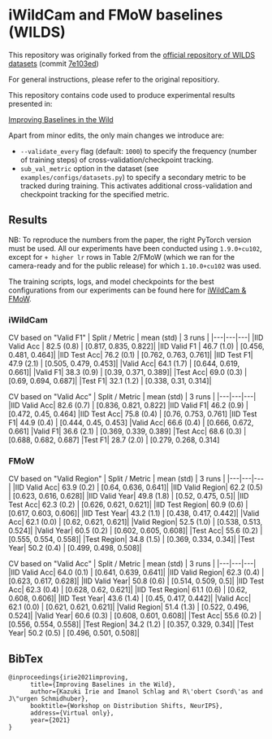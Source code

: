 # iWildCam and FMoW baselines (WILDS)

This repository was originally forked from the [official repository of WILDS datasets](https://github.com/p-lambda/wilds) (commit [7e103ed](https://github.com/p-lambda/wilds/commit/7e103ed051b54936ba11d246b564605c6019af56))

For general instructions, please refer to the original repositiory.

This repository contains code used to produce experimental results presented in:

[Improving Baselines in the Wild](https://openreview.net/forum?id=9vxOrkNTs1x)

Apart from minor edits, the only main changes we introduce are:
* `--validate_every` flag (default: `1000`) to specify the frequency (number of training steps) of cross-validation/checkpoint tracking.
* `sub_val_metric` option in the dataset (see `examples/configs/datasets.py`) to specify a secondary metric to be tracked during training. This activates additional cross-validation and checkpoint tracking for the specified metric.

## Results

NB: To reproduce the numbers from the paper, the right PyTorch version must be used.
All our experiments have been conducted using `1.9.0+cu102`, except for `+ higher lr` rows in Table 2/FMoW (which we ran for the camera-ready and for the public release) for which `1.10.0+cu102` was used.

The training scripts, logs, and model checkpoints for the best configurations from our experiments can be found here for [iWildCam & FMoW](https://people.idsia.ch/~kazuki/work/wilds).

### iWildCam
CV based on "Valid F1"
| Split / Metric | mean (std) | 3 runs |
|---|---|---|
|IID Valid Acc | 82.5 (0.8)  |  [0.817, 0.835, 0.822]|
|IID Valid F1 |  46.7 (1.0)  |  [0.456, 0.481, 0.464]|
|IID Test Acc| 76.2 (0.1)   |  [0.762, 0.763, 0.761]|
|IID Test F1|  47.9 (2.1)   |  [0.505, 0.479, 0.453]|
|Valid Acc| 64.1 (1.7)      |  [0.644, 0.619, 0.661]|
|Valid F1|  38.3 (0.9)      |  [0.39, 0.371, 0.389]|
|Test Acc| 69.0 (0.3)       |  [0.69, 0.694, 0.687]|
|Test F1|  32.1 (1.2)       |  [0.338, 0.31, 0.314]|

CV based on "Valid Acc"
| Split / Metric | mean (std) | 3 runs |
|---|---|---|
|IID Valid Acc| 82.6 (0.7)  |  [0.836, 0.821, 0.822]
|IID Valid F1|  46.2 (0.9)  |  [0.472, 0.45, 0.464]
|IID Test Acc| 75.8 (0.4)   |  [0.76, 0.753, 0.761]
|IID Test F1|  44.9 (0.4)   |  [0.444, 0.45, 0.453]
|Valid Acc| 66.6 (0.4)      |  [0.666, 0.672, 0.661]
|Valid F1|  36.6 (2.1)      |  [0.369, 0.339, 0.389]
|Test Acc| 68.6 (0.3)       |  [0.688, 0.682, 0.687]
|Test F1|  28.7 (2.0)       |  [0.279, 0.268, 0.314]

### FMoW

CV based on "Valid Region"
| Split / Metric | mean (std) | 3 runs |
|---|---|---|
|IID Valid Acc|         63.9 (0.2)  |  [0.64, 0.636, 0.641]|
|IID Valid Region|  62.2 (0.5)  |  [0.623, 0.616, 0.628]|
|IID Valid Year|    49.8 (1.8)  |  [0.52, 0.475, 0.5]|
|IID Test Acc|     62.3 (0.2)   |  [0.626, 0.621, 0.621]|
|IID Test Region|  60.9 (0.6)   |  [0.617, 0.603, 0.606]|
|IID Test Year|    43.2 (1.1)   |  [0.438, 0.417, 0.442]|
|Valid Acc|     62.1 (0.0)      |  [0.62, 0.621, 0.621]|
|Valid Region|  52.5 (1.0)      |  [0.538, 0.513, 0.524]|
|Valid Year|    60.5 (0.2)      |  [0.602, 0.605, 0.608]|
|Test Acc|      55.6 (0.2)       |  [0.555, 0.554, 0.558]|
|Test Region|   34.8 (1.5)       |  [0.369, 0.334, 0.34]|
|Test Year|     50.2 (0.4)       |  [0.499, 0.498, 0.508]|


CV based on "Valid Acc"
| Split / Metric | mean (std) | 3 runs |
|---|---|---|
|IID Valid Acc|         64.0 (0.1)  |  [0.641, 0.639, 0.641]|
|IID Valid Region|  62.3 (0.4)  |  [0.623, 0.617, 0.628]|
|IID Valid Year|    50.8 (0.6)  |  [0.514, 0.509, 0.5]|
|IID Test Acc|     62.3 (0.4)   |  [0.628, 0.62, 0.621]|
|IID Test Region|  61.1 (0.6)   |  [0.62, 0.608, 0.606]|
|IID Test Year|    43.6 (1.4)   |  [0.45, 0.417, 0.442]|
|Valid Acc|     62.1 (0.0)      |  [0.621, 0.621, 0.621]|
|Valid Region|  51.4 (1.3)      |  [0.522, 0.496, 0.524]|
|Valid Year|    60.6 (0.3)      |  [0.608, 0.601, 0.608]|
|Test Acc|      55.6 (0.2)       |  [0.556, 0.554, 0.558]|
|Test Region|   34.2 (1.2)       |  [0.357, 0.329, 0.34]|
|Test Year|     50.2 (0.5)       |  [0.496, 0.501, 0.508]|



## BibTex
```
@inproceedings{irie2021improving,
      title={Improving Baselines in the Wild}, 
      author={Kazuki Irie and Imanol Schlag and R\'obert Csord\'as and J\"urgen Schmidhuber},
      booktitle={Workshop on Distribution Shifts, NeurIPS},
      address={Virtual only},
      year={2021}
}
```
